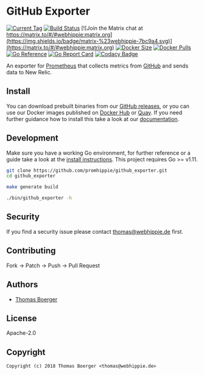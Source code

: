 # GitHub Exporter

[![Current Tag](https://img.shields.io/github/v/tag/promhippie/github_exporter?sort=semver)](https://github.com/promhippie/github_exporter) [![Build Status](https://github.com/promhippie/github_exporter/actions/workflows/general.yml/badge.svg)](https://github.com/promhippie/github_exporter/actions) [![Join the Matrix chat at https://matrix.to/#/#webhippie:matrix.org](https://img.shields.io/badge/matrix-%23webhippie-7bc9a4.svg)](https://matrix.to/#/#webhippie:matrix.org) [![Docker Size](https://img.shields.io/docker/image-size/promhippie/github-exporter/latest)](https://hub.docker.com/r/promhippie/github-exporter) [![Docker Pulls](https://img.shields.io/docker/pulls/promhippie/github-exporter)](https://hub.docker.com/r/promhippie/github-exporter) [![Go Reference](https://pkg.go.dev/badge/github.com/promhippie/github_exporter.svg)](https://pkg.go.dev/github.com/promhippie/github_exporter) [![Go Report Card](https://goreportcard.com/badge/github.com/promhippie/github_exporter)](https://goreportcard.com/report/github.com/promhippie/github_exporter) [![Codacy Badge](https://app.codacy.com/project/badge/Grade/af9b80ac46294ac9a52d823e991eb4e9)](https://www.codacy.com/gh/promhippie/github_exporter/dashboard?utm_source=github.com&amp;utm_medium=referral&amp;utm_content=promhippie/github_exporter&amp;utm_campaign=Badge_Grade)

An exporter for [Prometheus](https://prometheus.io/) that collects metrics from [GitHub](https://github.com) and sends data to New Relic.

## Install

You can download prebuilt binaries from our [GitHub releases](https://github.com/promhippie/github_exporter/releases), or you can use our Docker images published on [Docker Hub](https://hub.docker.com/r/promhippie/github-exporter/tags/) or [Quay](https://quay.io/repository/promhippie/github-exporter?tab=tags). If you need further guidance how to install this take a look at our [documentation](https://promhippie.github.io/github_exporter/#getting-started).

## Development

Make sure you have a working Go environment, for further reference or a guide take a look at the [install instructions](http://golang.org/doc/install.html). This project requires Go >= v1.11.

```bash
git clone https://github.com/promhippie/github_exporter.git
cd github_exporter

make generate build

./bin/github_exporter -h
```

## Security

If you find a security issue please contact [thomas@webhippie.de](mailto:thomas@webhippie.de) first.

## Contributing

Fork -> Patch -> Push -> Pull Request

## Authors

-   [Thomas Boerger](https://github.com/tboerger)

## License

Apache-2.0

## Copyright

```console
Copyright (c) 2018 Thomas Boerger <thomas@webhippie.de>
```
